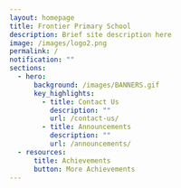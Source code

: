 ```yaml
---
layout: homepage
title: Frontier Primary School
description: Brief site description here
image: /images/logo2.png
permalink: /
notification: ""
sections:
  - hero:
      background: /images/BANNERS.gif
      key_highlights:
        - title: Contact Us
          description: ""
          url: /contact-us/
        - title: Announcements
          description: ""
          url: /announcements/
  - resources:
      title: Achievements
      button: More Achievements
---
```

